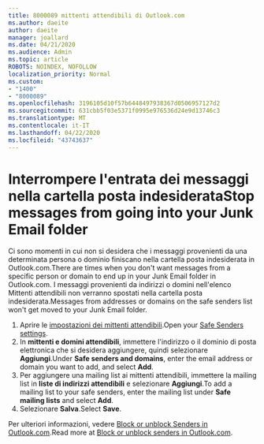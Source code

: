 ```yaml
---
title: 8000089 mittenti attendibili di Outlook.com
ms.author: daeite
author: daeite
manager: joallard
ms.date: 04/21/2020
ms.audience: Admin
ms.topic: article
ROBOTS: NOINDEX, NOFOLLOW
localization_priority: Normal
ms.custom:
- "1400"
- "8000089"
ms.openlocfilehash: 3196105d10f57b6448497938367d0506957127d2
ms.sourcegitcommit: 631cbb5f03e5371f0995e976536d24e9d13746c3
ms.translationtype: MT
ms.contentlocale: it-IT
ms.lasthandoff: 04/22/2020
ms.locfileid: "43743637"
---
```

# <a name="stop-messages-from-going-into-your-junk-email-folder"></a><span data-ttu-id="288fa-102">Interrompere l'entrata dei messaggi nella cartella posta indesiderata</span><span class="sxs-lookup"><span data-stu-id="288fa-102">Stop messages from going into your Junk Email folder</span></span>

<span data-ttu-id="288fa-103">Ci sono momenti in cui non si desidera che i messaggi provenienti da una determinata persona o dominio finiscano nella cartella posta indesiderata in Outlook.com.</span><span class="sxs-lookup"><span data-stu-id="288fa-103">There are times when you don't want messages from a specific person or domain to end up in your Junk Email folder in Outlook.com.</span></span> <span data-ttu-id="288fa-104">I messaggi provenienti da indirizzi o domini nell'elenco Mittenti attendibili non verranno spostati nella cartella posta indesiderata.</span><span class="sxs-lookup"><span data-stu-id="288fa-104">Messages from addresses or domains on the safe senders list won't get moved to your Junk Email folder.</span></span>

1. <span data-ttu-id="288fa-105">Aprire le [impostazioni dei mittenti attendibili](https://go.microsoft.com/fwlink/?linkid=2035804).</span><span class="sxs-lookup"><span data-stu-id="288fa-105">Open your [Safe Senders settings](https://go.microsoft.com/fwlink/?linkid=2035804).</span></span>
2. <span data-ttu-id="288fa-106">In **mittenti e domini attendibili**, immettere l'indirizzo o il dominio di posta elettronica che si desidera aggiungere, quindi selezionare **Aggiungi**.</span><span class="sxs-lookup"><span data-stu-id="288fa-106">Under **Safe senders and domains**, enter the email address or domain you want to add, and select **Add**.</span></span>
3. <span data-ttu-id="288fa-107">Per aggiungere una mailing list ai mittenti attendibili, immettere la mailing list in **liste di indirizzi attendibili** e selezionare **Aggiungi**.</span><span class="sxs-lookup"><span data-stu-id="288fa-107">To add a mailing list to your safe senders, enter the mailing list under **Safe mailing lists** and select **Add**.</span></span>
4. <span data-ttu-id="288fa-108">Selezionare **Salva**.</span><span class="sxs-lookup"><span data-stu-id="288fa-108">Select **Save**.</span></span>

<span data-ttu-id="288fa-109">Per ulteriori informazioni, vedere [Block or unblock Senders in Outlook.com](https://support.office.com/article/afba1c94-77bb-4f50-8b85-057cf52f4d5e?wt.mc_id=Office_Outlook_com_Alchemy).</span><span class="sxs-lookup"><span data-stu-id="288fa-109">Read more at [Block or unblock senders in Outlook.com](https://support.office.com/article/afba1c94-77bb-4f50-8b85-057cf52f4d5e?wt.mc_id=Office_Outlook_com_Alchemy).</span></span>